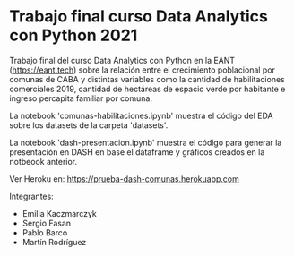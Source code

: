 # Trabajo final curso Data Analytics con Python 2021
Trabajo final del curso Data Analytics con Python en la EANT (https://eant.tech) sobre la relación entre el crecimiento poblacional por comunas de CABA y distintas variables como la cantidad de habilitaciones comerciales 2019, cantidad de hectáreas de espacio verde por habitante e ingreso percapita familiar por comuna.

La notebook 'comunas-habilitaciones.ipynb' muestra el código del EDA sobre los datasets de la carpeta 'datasets'.

La notebook 'dash-presentacion.ipynb' muestra el código para generar la presentación en DASH en base el dataframe y gráficos creados en la notbeook anterior.

Ver Heroku en: https://prueba-dash-comunas.herokuapp.com

Integrantes:

- Emilia Kaczmarczyk
- Sergio Fasan
- Pablo Barco
- Martín Rodríguez
